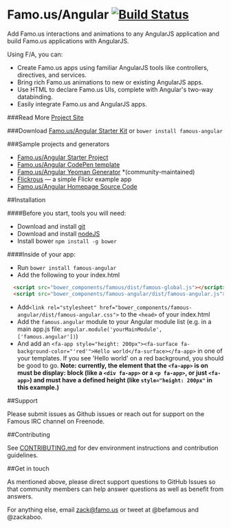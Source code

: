 # Famo.us/Angular [![Build Status](https://travis-ci.org/Famous/famous-angular.svg?branch=master)](https://travis-ci.org/Famous/famous-angular)

Add Famo.us interactions and animations to any AngularJS application and build Famo.us applications with AngularJS.

Using F/A, you can:
* Create Famo.us apps using familiar AngularJS tools like controllers, directives, and services.
* Bring rich Famo.us animations to new or existing AngularJS apps.
* Use HTML to declare Famo.us UIs, complete with Angular's two-way databinding.
* Easily integrate Famo.us and AngularJS apps.

###Read More
[Project Site](https://famo.us/angular)


###Download
[Famo.us/Angular Starter Kit](http://code.famo.us/famous-angular/latest/famous-angular-starter-kit.zip?src=github-readme)
  or
`bower install famous-angular`


###Sample projects and generators
* [Famo.us/Angular Starter Project](https://github.com/thomasstreet/famous-angular-starter)
* [Famo.us/Angular CodePen template](http://codepen.io/zackbrown/pen/yyVQje)
* [Famo.us/Angular Yeoman Generator](http://github.com/thaiat/generator-angular-famous-ionic) *(community-maintained)
* [Flickrous](https://github.com/zackbrown) — a simple Flickr example app
* [Famo.us/Angular Homepage Source Code](https://github.com/thomasstreet/famous-angular-docs/tree/master/app)



##Installation

####Before you start, tools you will need:
* Download and install [git](http://git-scm.com/downloads)
* Download and install [nodeJS](http://nodejs.org/download/)
* Install bower `npm install -g bower`

####Inside of your app:
* Run `bower install famous-angular`
* Add the following to your index.html
```html
  <script src="bower_components/famous/dist/famous-global.js"></script>
  <script src="bower_components/famous-angular/dist/famous-angular.js"></script>
```
* Add`<link rel="stylesheet" href="bower_components/famous-angular/dist/famous-angular.css">` to the `<head>` of your index.html
* Add the `famous.angular` module to your Angular module list (e.g. in a main app.js file: `angular.module('yourMainModule', ['famous.angular'])`)
* And add an `<fa-app style="height: 200px"><fa-surface fa-background-color="'red'">Hello world</fa-surface></fa-app>` in one of your templates.  If you see 'Hello world' on a red background, you should be good to go.
**Note: currently, the element that the `<fa-app>` is on must be display: block (like a `<div fa-app>` or a `<p fa-app>`, or just `<fa-app>`) and must have a defined height (like `style="height: 200px"` in this example.)**


##Support

Please submit issues as Github issues or reach out for support on the Famous IRC channel on Freenode.


##Contributing

See [CONTRIBUTING.md](https://github.com/Famous/famous-angular/blob/master/CONTRIBUTING.md) for dev environment instructions and contribution guidelines.


##Get in touch

As mentioned above, please direct support questions to GitHub Issues so that community members can help answer questions as well as benefit from answers.

For anything else, email zack@famo.us or tweet at @befamous and @zackaboo.  